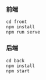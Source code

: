 ### 前端

```shell
cd front
npm install
npm run serve
```



### 后端

```shell
cd back
npm install
npm start
```


